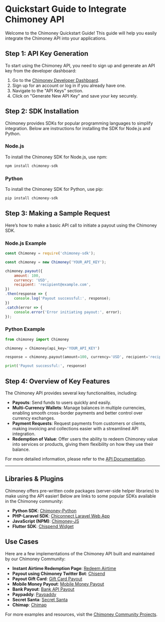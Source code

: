 # Quickstart Guide to Integrate Chimoney API

Welcome to the Chimoney Quickstart Guide! This guide will help you easily integrate the Chimoney API into your applications.

## Step 1: API Key Generation

To start using the Chimoney API, you need to sign up and generate an API key from the developer dashboard:

1. Go to the [Chimoney Developer Dashboard](https://dash.chimoney.io/auth/signin?next=/).
2. Sign up for an account or log in if you already have one.
3. Navigate to the "API Keys" section.
4. Click on "Generate New API Key" and save your key securely.

## Step 2: SDK Installation

Chimoney provides SDKs for popular programming languages to simplify integration. Below are instructions for installing the SDK for Node.js and Python.

### Node.js

To install the Chimoney SDK for Node.js, use npm:

```bash
npm install chimoney-sdk
```

### Python

To install the Chimoney SDK for Python, use pip:

```bash
pip install chimoney-sdk
```

## Step 3: Making a Sample Request

Here’s how to make a basic API call to initiate a payout using the Chimoney SDK.

### Node.js Example

```javascript
const Chimoney = require('chimoney-sdk');

const chimoney = new Chimoney('YOUR_API_KEY');

chimoney.payout({
    amount: 100,
    currency: 'USD',
    recipient: 'recipient@example.com',
})
.then(response => {
    console.log('Payout successful:', response);
})
.catch(error => {
    console.error('Error initiating payout:', error);
});
```

### Python Example

```python
from chimoney import Chimoney

chimoney = Chimoney(api_key='YOUR_API_KEY')

response = chimoney.payout(amount=100, currency='USD', recipient='recipient@example.com')

print('Payout successful:', response)
```

## Step 4: Overview of Key Features

The Chimoney API provides several key functionalities, including:

- **Payouts**: Send funds to users quickly and easily.
- **Multi-Currency Wallets**: Manage balances in multiple currencies, enabling smooth cross-border payments and better control over currency exchanges.
- **Payment Requests**: Request payments from customers or clients, making invoicing and collections easier with a streamlined API integration.
- **Redemption of Value**: Offer users the ability to redeem Chimoney value into services or products, giving them flexibility on how they use their balance.

For more detailed information, please refer to the [API Documentation](https://chimoney.io/developers-api/).

---

## Libraries & Plugins

Chimoney offers pre-written code packages (server-side helper libraries) to make using the API easier! Below are links to some popular SDKs available in the Chimoney community:

- **Python SDK**: [Chimoney-Python](https://github.com/Chimoney/chimoney-community-projects/tree/main/submissions/Chimoney-Python)
- **PHP-Laravel SDK**: [Chiconnect Laravel Web App](https://github.com/Chimoney/chimoney-community-projects/tree/main/submissions/chiconnect-laravel-web-app)
- **JavaScript (NPM)**: [Chimoney-JS](https://github.com/Chimoney/chimoney-community-projects/tree/main/submissions/chimoney-js)
- **Flutter SDK**: [Chispend Widget](https://github.com/Chimoney/chimoney-community-projects/tree/main/submissions/chispend_widget)

## Use Cases

Here are a few implementations of the Chimoney API built and maintained by our Chimoney Community:

- **Instant Airtime Redemption Page**: [Redeem Airtime](https://github.com/Chimoney/chimoney-community-projects/tree/main/submissions/chimoney-redeem-airtime)
- **Payout using Chimoney Twitter Bot**: [Chisend](https://github.com/Chimoney/chimoney-community-projects/tree/main/submissions/Chisend)
- **Payout Gift Card**: [Gift Card Payout](https://github.com/Chimoney/chimoney-community-projects/tree/main/submissions/chiconnect-giftcard-payout)
- **Mobile Money Payout**: [Mobile Money Payout](https://github.com/Chimoney/chimoney-community-projects/tree/main/submissions/chiconnect-mobile-money-payout)
- **Bank Payout**: [Bank API Payout](https://github.com/Chimoney/chimoney-community-projects/tree/main/submissions/chiconnect-bank-api-payoutt)
- **Paypaddy**: [Paypaddy](https://github.com/Chimoney/chimoney-community-projects/tree/main/submissions/pay-paddy)
- **Secret Santa**: [Secret Santa](https://github.com/Chimoney/chimoney-community-projects/tree/main/submissions/secret-santa)
- **Chimap**: [Chimap](https://github.com/Chimoney/chimoney-community-projects/tree/main/submissions/chimap)

For more examples and resources, visit the [Chimoney Community Projects](https://github.com/Chimoney/chimoney-community-projects).
